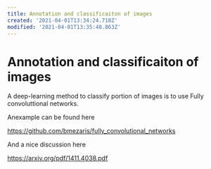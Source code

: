 ```yaml
---
title: Annotation and classificaiton of images
created: '2021-04-01T13:34:24.718Z'
modified: '2021-04-01T13:35:40.863Z'
---
```


# Annotation and classificaiton of images

A deep-learning method to classify portion of images is to use Fully convoluttional networks.

Anexample can be found here

https://github.com/bmezaris/fully_convolutional_networks

And a nice discussion here

https://arxiv.org/pdf/1411.4038.pdf
